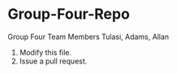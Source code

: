 # Group-Four-Repo

Group Four Team Members
Tulasi, Adams, Allan

1. Modify this file.
2. Issue a pull request.
